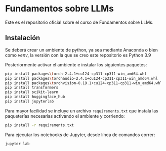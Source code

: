 # Fundamentos sobre LLMs
Este es el repositorio oficial sobre el curso de Fundamentos sobre LLMs.

## Instalación

Se deberá crear un ambiente de python, ya sea mediante Anaconda o bien como _venv_, la versión con la que se creo este repositorio es Python 3.9

Posteriormente activar el ambiente e instalar los siguientes paquetes:

```bash
pip install packages\torch-2.4.1+cu124-cp311-cp311-win_amd64.whl
pip install packages\torchaudio-2.4.1+cu124-cp311-cp311-win_amd64.whl
pip install packages\torchvision-0.19.1+cu124-cp311-cp311-win_amd64.whl
pip install transformers
pip install scikit-learn
pip install huggingface_hub
pip install jupyterlab
```
Para mayor facilidad se incluye un archivo `requirements.txt` que instala las paqueterías necesarias activando el ambiente y corriendo:

```bash
pip install -r requirements.txt
```

Para ejecutar los notebooks de Jupyter, desde línea de comandos correr:

```bash
jupyter lab
```